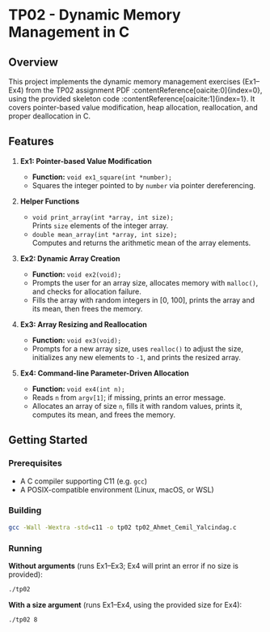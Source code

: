 # TP02 - Dynamic Memory Management in C

## Overview

This project implements the dynamic memory management exercises (Ex1–Ex4) from the TP02 assignment PDF :contentReference[oaicite:0]{index=0}, using the provided skeleton code :contentReference[oaicite:1]{index=1}. It covers pointer-based value modification, heap allocation, reallocation, and proper deallocation in C.

## Features

1. **Ex1: Pointer-based Value Modification**  
   - **Function:** `void ex1_square(int *number);`  
   - Squares the integer pointed to by `number` via pointer dereferencing.

2. **Helper Functions**  
   - `void print_array(int *array, int size);`  
     Prints `size` elements of the integer array.  
   - `double mean_array(int *array, int size);`  
     Computes and returns the arithmetic mean of the array elements.

3. **Ex2: Dynamic Array Creation**  
   - **Function:** `void ex2(void);`  
   - Prompts the user for an array size, allocates memory with `malloc()`, and checks for allocation failure.  
   - Fills the array with random integers in [0, 100], prints the array and its mean, then frees the memory.

4. **Ex3: Array Resizing and Reallocation**  
   - **Function:** `void ex3(void);`  
   - Prompts for a new array size, uses `realloc()` to adjust the size, initializes any new elements to `-1`, and prints the resized array.

5. **Ex4: Command-line Parameter-Driven Allocation**  
   - **Function:** `void ex4(int n);`  
   - Reads `n` from `argv[1]`; if missing, prints an error message.  
   - Allocates an array of size `n`, fills it with random values, prints it, computes its mean, and frees the memory.

## Getting Started

### Prerequisites

- A C compiler supporting C11 (e.g. `gcc`)  
- A POSIX-compatible environment (Linux, macOS, or WSL)

### Building

```sh
gcc -Wall -Wextra -std=c11 -o tp02 tp02_Ahmet_Cemil_Yalcindag.c
```

### Running
**Without arguments** (runs Ex1–Ex3; Ex4 will print an error if no size is provided):

```sh
./tp02
```

**With a size argument** (runs Ex1–Ex4, using the provided size for Ex4):

```sh
./tp02 8
```

